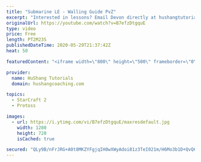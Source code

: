 ```yaml
---
title: "Submarine LE - Walling Guide PvZ"
excerpt: "Interested in lessons? Email Devon directly at hushangtutorials@outlook.com ------------------------------------------------------------------------------------------------------- Want to support HuShang Tutorials directly? Patreon is a website where you can contribute a monthly donation that will help"
originalUrl: https://youtube.com/watch?v=B7efzDtgquE
type: video
price: Free
length: PT2M23S
publishedDateTime: 2020-05-29T21:37:42Z
heat: 50

featuredContent: "<iframe width=\"800\" height=\"500\" frameborder=\"0\" src=\"https://www.youtube.com/embed/B7efzDtgquE\" allow=\"accelerometer; autoplay; encrypted-media; gyroscope; picture-in-picture\" allowfullscreen></iframe>"

provider:
  name: HuShang Tutorials
  domain: hushangcoaching.com

topics:
  - StarCraft 2
  - Protoss

images:
  - url: https://i.ytimg.com/vi/B7efzDtgquE/maxresdefault.jpg
    width: 1280
    height: 720
    isCached: true

secured: "QLy9B/nFrJRG+A0t8MKZYFgjqIH0wXWyAdoi81z3TeI021m/H6Mo3b1D+QvQ60I0WllphedFddJvlI6XKay5qe74eJqs0S1lWUDlz9rEox9YixM1HRCN+nsg+0ywxOlhrW0XAhjH5dld+osMl1naQm9kqlpo4X10qoXEOXxerVmfv6i1t2a58uGbdL2TibksxN2rrNgT6i5kCOnvfAmfyaA3MI/LCPJtQ/bC7Tsf06UwewljSrIJs/hmLnHRVnBk6tcBeQjI887UOiaME+qpB/6v870U0YOX/+FbwLTVIP3hitShrHEC8gVuA80DDJfy9Nbylpcov661XC4MkIxzGTVOCu14whlrMj23UBvldqXq/hSCqn/7QwzuA3ai+257bWjVUr6x4a4geD+p7V0YInt+kSkvvkgmob+DaUT4Y6Y=;0vrMGC5OFWwCMHFx/kTMqg=="
---
```


